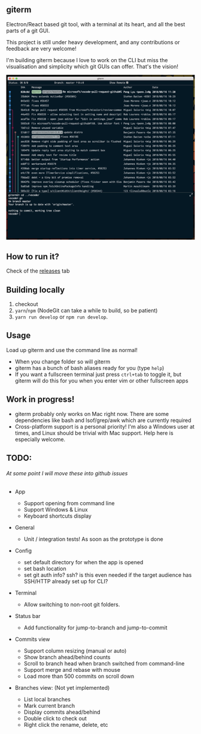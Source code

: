 ## giterm

Electron/React based git tool, with a terminal at its heart, and all the best parts of a git GUI.

This project is still under heavy development, and any contributions or feedback are very welcome! 

I'm building giterm because I love to work on the CLI but miss the visualisation and simplicity which git GUIs can offer. That's the vision!

![giterm](docs/assets/app.png)

## How to run it?

Check of the [releases](https://github.com/Nick-Lucas/giterm/releases) tab

## Building locally

1. checkout
2. `yarn`/`npm` (NodeGit can take a while to build, so be patient)
3. `yarn run develop` or `npm run develop`. 

## Usage

Load up giterm and use the command line as normal! 

* When you change folder so will giterm
* giterm has a bunch of bash aliases ready for you (type `help`)
* If you want a fullscreen terminal just press `ctrl+tab` to toggle it, but giterm will do this for you when you enter vim or other fullscreen apps

## Work in progress!

* giterm probably only works on Mac right now. There are some dependencies like bash and lsof/grep/awk which are currently required
* Cross-platform support is a personal priority! I'm also a Windows user at times, and Linux should be trivial with Mac support. Help here is especially welcome.

## TODO:

###### At some point I will move these into github issues

* App
  * Support opening from command line
  * Support Windows & Linux
  * Keyboard shortcuts display

* General
  * Unit / integration tests! As soon as the prototype is done

* Config
  * set default directory for when the app is opened
  * set bash location
  * set git auth info? ssh? is this even needed if the target audience has SSH/HTTP already set up for CLI?

* Terminal
  * Allow switching to non-root git folders.

* Status bar
  * Add functionality for jump-to-branch and jump-to-commit

* Commits view
  * Support column resizing (manual or auto)
  * Show branch ahead/behind counts
  * Scroll to branch head when branch switched from command-line
  * Support merge and rebase with mouse
  * Load more than 500 commits on scroll down

* Branches view: (Not yet implemented)
  * List local branches
  * Mark current branch
  * Display commits ahead/behind
  * Double click to check out
  * Right click the rename, delete, etc